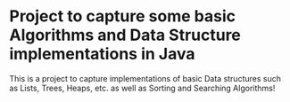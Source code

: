 # Project to capture some basic Algorithms and Data Structure implementations in Java

This is a project to capture implementations of basic Data structures such as Lists, Trees, Heaps, etc. as well as Sorting and Searching Algorithms!
